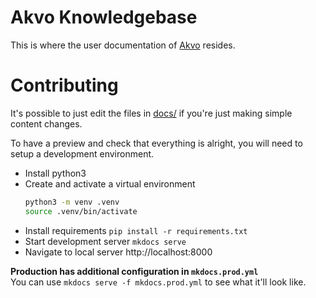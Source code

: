 # Akvo Knowledgebase

This is where the user documentation of [Akvo] resides.

# Contributing

It's possible to just edit the files in [docs/](docs/) if you're just making simple content changes.

To have a preview and check that everything is alright, you will need to setup a development environment.

 - Install python3
 - Create and activate a virtual environment
   ```bash
   python3 -m venv .venv
   source .venv/bin/activate
   ```
 - Install requirements
   `pip install -r requirements.txt`
 - Start development server
   `mkdocs serve`
 - Navigate to local server http://localhost:8000

**Production has additional configuration in `mkdocs.prod.yml`**  
You can use `mkdocs serve -f mkdocs.prod.yml` to see what it'll look like.

[Akvo]: https://akvo.org
